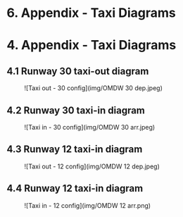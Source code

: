 # 6. Appendix - Taxi Diagrams
# 4. Appendix - Taxi Diagrams
## 4.1 Runway 30 taxi-out diagram
<figure markdown>
![Taxi out - 30 config](img/OMDW 30 dep.jpeg)
</figure>

## 4.2 Runway 30 taxi-in diagram
<figure markdown>
![Taxi in - 30 config](img/OMDW 30 arr.jpeg)
</figure>


## 4.3 Runway 12 taxi-in diagram
<figure markdown>
![Taxi out - 12 config](img/OMDW 12 dep.jpeg)
</figure>

## 4.4 Runway 12 taxi-in diagram
<figure markdown>
![Taxi in - 12 config](img/OMDW 12 arr.png)
</figure>
